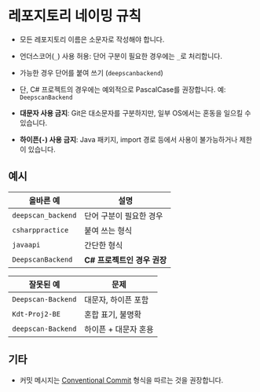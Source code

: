 # 레포지토리 네이밍 규칙

- 모든 레포지토리 이름은 소문자로 작성해야 합니다.
- 언더스코어(`_`) 사용 허용: 단어 구분이 필요한 경우에는 `_`로 처리합니다.
- 가능한 경우 단어를 붙여 쓰기 (`deepscanbackend`)
  
- 단, C# 프로젝트의 경우에는 예외적으로 PascalCase를 권장합니다. 예: `DeepscanBackend`
  
- **대문자 사용 금지**: Git은 대소문자를 구분하지만, 일부 OS에서는 혼동을 일으킬 수 있습니다.
- **하이픈(`-`) 사용 금지**: Java 패키지, import 경로 등에서 사용이 불가능하거나 제한이 있습니다.

## 예시

| 올바른 예 | 설명 |
|-----------|------|
| `deepscan_backend` | 단어 구분이 필요한 경우 |
| `csharppractice` | 붙여 쓰는 형식 |
| `javaapi` | 간단한 형식 |
| `DeepscanBackend` | **C# 프로젝트인 경우 권장** |
  
| 잘못된 예 | 문제 |
|------------|------|
| `Deepscan-Backend` | 대문자, 하이픈 포함 |
| `Kdt-Proj2-BE` | 혼합 표기, 불명확 |
| `deepscan-Backend` | 하이픈 + 대문자 혼용 |

## 기타

- 커밋 메시지는 [Conventional Commit](https://www.conventionalcommits.org/ko/v1.0.0/) 형식을 따르는 것을 권장합니다.
